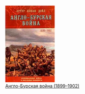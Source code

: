 ![](Англо-Бурская%20война%20(1899–1902).jpg)  
[Англо-Бурская война (1899–1902)](Англо-Бурская%20война%20(1899–1902).md)
